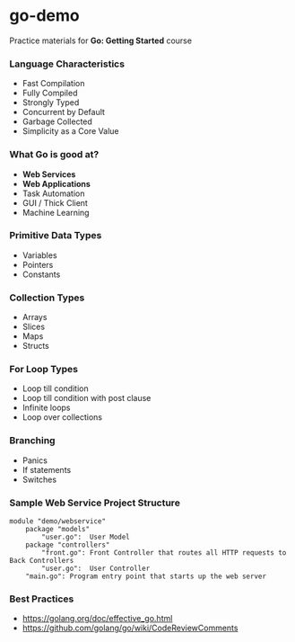 # go-demo
Practice materials for **Go: Getting Started** course

### Language Characteristics
* Fast Compilation
* Fully Compiled
* Strongly Typed
* Concurrent by Default
* Garbage Collected
* Simplicity as a Core Value

### What Go is good at?
* **Web Services**
* **Web Applications**
* Task Automation
* GUI / Thick Client
* Machine Learning

### Primitive Data Types
* Variables
* Pointers
* Constants

### Collection Types
* Arrays
* Slices
* Maps
* Structs

### For Loop Types
* Loop till condition
* Loop till condition with post clause
* Infinite loops
* Loop over collections

### Branching
* Panics
* If statements
* Switches

### Sample Web Service Project Structure
```
module "demo/webservice"
    package "models"
        "user.go":  User Model
    package "controllers"
        "front.go": Front Controller that routes all HTTP requests to Back Controllers
        "user.go":  User Controller
    "main.go": Program entry point that starts up the web server
```

### Best Practices
* https://golang.org/doc/effective_go.html
* https://github.com/golang/go/wiki/CodeReviewComments
